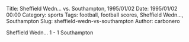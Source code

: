 Title: Sheffield Wedn… vs. Southampton, 1995/01/02
Date: 1995/01/02 00:00
Category: sports
Tags: football, football scores, Sheffield Wedn…, Southampton
Slug: sheffield-wedn-vs-southampton
Author: carbonero


Sheffield Wedn… 1 - 1 Southampton
